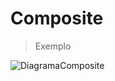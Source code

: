 # Composite

>Exemplo

![DiagramaComposite](https://github.com/RebecaGama/Bertoti/assets/102360635/bdcb4112-165f-42df-9b2b-57b82e737ccb)
